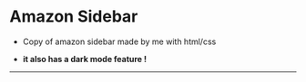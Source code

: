 # Amazon Sidebar

- Copy of amazon sidebar made by me with html/css

- **it also has a dark mode feature !**

---